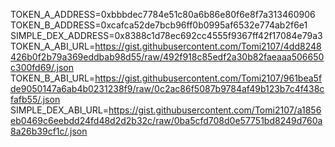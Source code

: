 TOKEN_A_ADDRESS=0xbbbdec7784e51c80a6b86e80f6e8f7a313460906
TOKEN_B_ADDRESS=0xcafca52de7bcb96ff0b0995af6532e774ab2f6e1
SIMPLE_DEX_ADDRESS=0x8388c1d78ec692cc4555f9367ff42f17084e79a3
TOKEN_A_ABI_URL=https://gist.githubusercontent.com/Tomi2107/4dd8248426b0f2b79a369eddbab98d55/raw/492f918c85edf2a30b82faeaaa506650c300fd69/.json
TOKEN_B_ABI_URL=https://gist.githubusercontent.com/Tomi2107/961bea5fde9050147a6ab4b0231238f9/raw/0c2ac86f5087b9784af49b123b7c4f438cfafb55/.json
SIMPLE_DEX_ABI_URL=https://gist.githubusercontent.com/Tomi2107/a1856eb0469c6eebdd24fd48d2d2b32c/raw/0ba5cfd708d0e57751bd8249d760a8a26b39cf1c/.json
